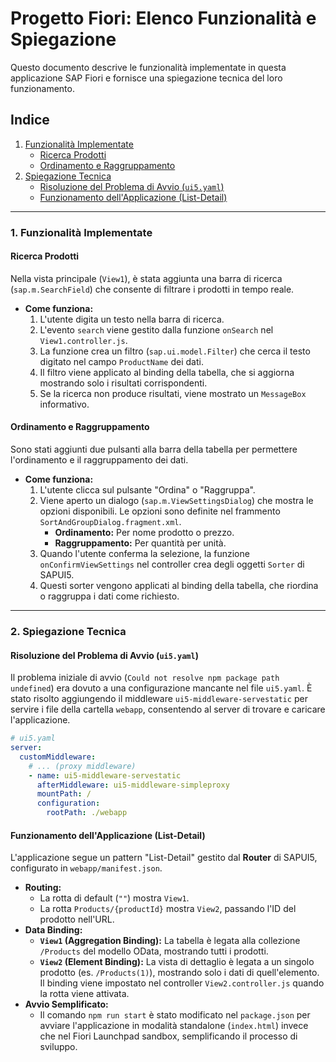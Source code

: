 
# Progetto Fiori: Elenco Funzionalità e Spiegazione

Questo documento descrive le funzionalità implementate in questa applicazione SAP Fiori e fornisce una spiegazione tecnica del loro funzionamento.

## Indice

1.  [Funzionalità Implementate](#1-funzionalità-implementate)
    *   [Ricerca Prodotti](#ricerca-prodotti)
    *   [Ordinamento e Raggruppamento](#ordinamento-e-raggruppamento)
2.  [Spiegazione Tecnica](#2-spiegazione-tecnica)
    *   [Risoluzione del Problema di Avvio (`ui5.yaml`)](#risoluzione-del-problema-di-avvio-ui5yaml)
    *   [Funzionamento dell'Applicazione (List-Detail)](#funzionamento-dellapplicazione-list-detail)

---

### 1. Funzionalità Implementate

#### Ricerca Prodotti

Nella vista principale (`View1`), è stata aggiunta una barra di ricerca (`sap.m.SearchField`) che consente di filtrare i prodotti in tempo reale.

*   **Come funziona:**
    1.  L'utente digita un testo nella barra di ricerca.
    2.  L'evento `search` viene gestito dalla funzione `onSearch` nel `View1.controller.js`.
    3.  La funzione crea un filtro (`sap.ui.model.Filter`) che cerca il testo digitato nel campo `ProductName` dei dati.
    4.  Il filtro viene applicato al binding della tabella, che si aggiorna mostrando solo i risultati corrispondenti.
    5.  Se la ricerca non produce risultati, viene mostrato un `MessageBox` informativo.

#### Ordinamento e Raggruppamento

Sono stati aggiunti due pulsanti alla barra della tabella per permettere l'ordinamento e il raggruppamento dei dati.

*   **Come funziona:**
    1.  L'utente clicca sul pulsante "Ordina" o "Raggruppa".
    2.  Viene aperto un dialogo (`sap.m.ViewSettingsDialog`) che mostra le opzioni disponibili. Le opzioni sono definite nel frammento `SortAndGroupDialog.fragment.xml`.
        *   **Ordinamento:** Per nome prodotto o prezzo.
        *   **Raggruppamento:** Per quantità per unità.
    3.  Quando l'utente conferma la selezione, la funzione `onConfirmViewSettings` nel controller crea degli oggetti `Sorter` di SAPUI5.
    4.  Questi sorter vengono applicati al binding della tabella, che riordina o raggruppa i dati come richiesto.

---

### 2. Spiegazione Tecnica

#### Risoluzione del Problema di Avvio (`ui5.yaml`)

Il problema iniziale di avvio (`Could not resolve npm package path undefined`) era dovuto a una configurazione mancante nel file `ui5.yaml`. È stato risolto aggiungendo il middleware `ui5-middleware-servestatic` per servire i file della cartella `webapp`, consentendo al server di trovare e caricare l'applicazione.

```yaml
# ui5.yaml
server:
  customMiddleware:
    # ... (proxy middleware)
    - name: ui5-middleware-servestatic
      afterMiddleware: ui5-middleware-simpleproxy
      mountPath: /
      configuration:
        rootPath: ./webapp
```

#### Funzionamento dell'Applicazione (List-Detail)

L'applicazione segue un pattern "List-Detail" gestito dal **Router** di SAPUI5, configurato in `webapp/manifest.json`.

*   **Routing:**
    *   La rotta di default (`""`) mostra `View1`.
    *   La rotta `Products/{productId}` mostra `View2`, passando l'ID del prodotto nell'URL.
*   **Data Binding:**
    *   **`View1` (Aggregation Binding):** La tabella è legata alla collezione `/Products` del modello OData, mostrando tutti i prodotti.
    *   **`View2` (Element Binding):** La vista di dettaglio è legata a un singolo prodotto (es. `/Products(1)`), mostrando solo i dati di quell'elemento. Il binding viene impostato nel controller `View2.controller.js` quando la rotta viene attivata.
*   **Avvio Semplificato:**
    *   Il comando `npm run start` è stato modificato nel `package.json` per avviare l'applicazione in modalità standalone (`index.html`) invece che nel Fiori Launchpad sandbox, semplificando il processo di sviluppo.